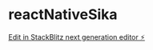 # reactNativeSika

[Edit in StackBlitz next generation editor ⚡️](https://stackblitz.com/~/github.com/raincoat98/reactNativeSika)